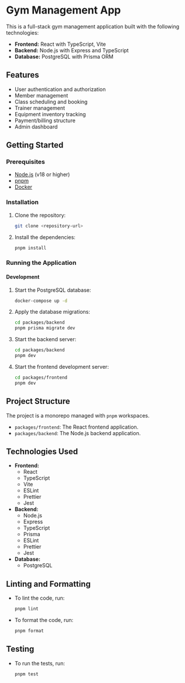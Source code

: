 # Gym Management App

This is a full-stack gym management application built with the following technologies:

- **Frontend:** React with TypeScript, Vite
- **Backend:** Node.js with Express and TypeScript
- **Database:** PostgreSQL with Prisma ORM

## Features

- User authentication and authorization
- Member management
- Class scheduling and booking
- Trainer management
- Equipment inventory tracking
- Payment/billing structure
- Admin dashboard

## Getting Started

### Prerequisites

- [Node.js](https://nodejs.org/) (v18 or higher)
- [pnpm](https://pnpm.io/)
- [Docker](https://www.docker.com/)

### Installation

1. Clone the repository:
   ```bash
   git clone <repository-url>
   ```
2. Install the dependencies:
   ```bash
   pnpm install
   ```

### Running the Application

#### Development

1. Start the PostgreSQL database:
   ```bash
   docker-compose up -d
   ```
2. Apply the database migrations:
   ```bash
   cd packages/backend
   pnpm prisma migrate dev
   ```
3. Start the backend server:
   ```bash
   cd packages/backend
   pnpm dev
   ```
4. Start the frontend development server:
   ```bash
   cd packages/frontend
   pnpm dev
   ```

## Project Structure

The project is a monorepo managed with `pnpm` workspaces.

- `packages/frontend`: The React frontend application.
- `packages/backend`: The Node.js backend application.

## Technologies Used

- **Frontend:**
  - React
  - TypeScript
  - Vite
  - ESLint
  - Prettier
  - Jest
- **Backend:**
  - Node.js
  - Express
  - TypeScript
  - Prisma
  - ESLint
  - Prettier
  - Jest
- **Database:**
  - PostgreSQL

## Linting and Formatting

- To lint the code, run:
  ```bash
  pnpm lint
  ```
- To format the code, run:
  ```bash
  pnpm format
  ```

## Testing

- To run the tests, run:
  ```bash
  pnpm test
  ```
